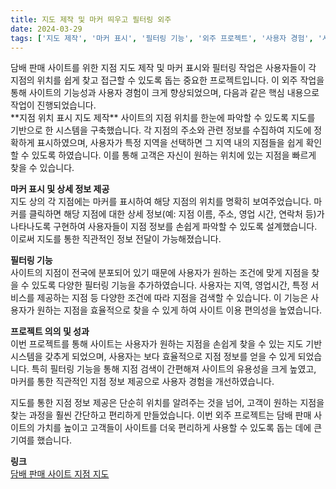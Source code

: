 ```yaml
---
title: 지도 제작 및 마커 띄우고 필터링 외주
date: 2024-03-29
tags: ['지도 제작', '마커 표시', '필터링 기능', '외주 프로젝트', '사용자 경험', '사이트 제작', '웹 개발']
---
```


<div class="justify-text">
담배 판매 사이트를 위한 지점 지도 제작 및 마커 표시와 필터링 작업은 사용자들이 각 지점의 위치를 쉽게 찾고 접근할 수 있도록 돕는 중요한 프로젝트입니다. 이 외주 작업을 통해 사이트의 기능성과 사용자 경험이 크게 향상되었으며, 다음과 같은 핵심 내용으로 작업이 진행되었습니다.

<!--more-->
<br>
**지점 위치 표시 지도 제작**  
사이트의 지점 위치를 한눈에 파악할 수 있도록 지도를 기반으로 한 시스템을 구축했습니다. 각 지점의 주소와 관련 정보를 수집하여 지도에 정확하게 표시하였으며, 사용자가 특정 지역을 선택하면 그 지역 내의 지점들을 쉽게 확인할 수 있도록 하였습니다. 이를 통해 고객은 자신이 원하는 위치에 있는 지점을 빠르게 찾을 수 있습니다.

**마커 표시 및 상세 정보 제공**  
지도 상의 각 지점에는 마커를 표시하여 해당 지점의 위치를 명확히 보여주었습니다. 마커를 클릭하면 해당 지점에 대한 상세 정보(예: 지점 이름, 주소, 영업 시간, 연락처 등)가 나타나도록 구현하여 사용자들이 지점 정보를 손쉽게 파악할 수 있도록 설계했습니다. 이로써 지도를 통한 직관적인 정보 전달이 가능해졌습니다.

**필터링 기능**  
사이트의 지점이 전국에 분포되어 있기 때문에 사용자가 원하는 조건에 맞게 지점을 찾을 수 있도록 다양한 필터링 기능을 추가하였습니다. 사용자는 지역, 영업시간, 특정 서비스를 제공하는 지점 등 다양한 조건에 따라 지점을 검색할 수 있습니다. 이 기능은 사용자가 원하는 지점을 효율적으로 찾을 수 있게 하여 사이트 이용 편의성을 높였습니다.

**프로젝트 의의 및 성과**  
이번 프로젝트를 통해 사이트는 사용자가 원하는 지점을 손쉽게 찾을 수 있는 지도 기반 시스템을 갖추게 되었으며, 사용자는 보다 효율적으로 지점 정보를 얻을 수 있게 되었습니다. 특히 필터링 기능을 통해 지점 검색이 간편해져 사이트의 유용성을 크게 높였고, 마커를 통한 직관적인 지점 정보 제공으로 사용자 경험을 개선하였습니다.

지도를 통한 지점 정보 제공은 단순히 위치를 알려주는 것을 넘어, 고객이 원하는 지점을 찾는 과정을 훨씬 간단하고 편리하게 만들었습니다. 이번 외주 프로젝트는 담배 판매 사이트의 가치를 높이고 고객들이 사이트를 더욱 편리하게 사용할 수 있도록 돕는 데에 큰 기여를 했습니다.

**링크**  
[담배 판매 사이트 지점 지도](https://jkorea0201.cafe24.com/default/AIRIX/franchisee.php)

</div>